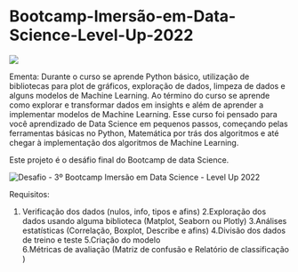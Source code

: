 # Bootcamp-Imersão-em-Data-Science-Level-Up-2022
![](https://github.com/leandrojgama/Bootcamp-Imersao-em-Data-Science-Level-Up-2022/blob/main/Bootcamp%20data%20Science%202022%20logo.png?raw=true)


Ementa:
Durante o curso se aprende Python básico, utilização de bibliotecas para plot de gráficos, exploração de dados, limpeza de dados e alguns modelos de Machine Learning. Ao término do curso se aprende como explorar e transformar dados em insights e além de aprender a implementar modelos de Machine Learning.
Esse curso foi pensado para você aprendizado de Data Science em pequenos passos, começando pelas ferramentas básicas no Python, Matemática por trás dos algoritmos e até chegar à implementação dos algoritmos de Machine Learning.

Este projeto é o desáfio final do Bootcamp de data Science.

![Desafio - 3º Bootcamp Imersão em Data Science - Level Up 2022](https://github.com/leandrojgama/Bootcamp-Imersao-em-Data-Science-Level-Up-2022/blob/main/Desafio%20Bootcamp%20Data%20Science%202022.png)


Requisitos:
1. Verificação dos dados (nulos, info, tipos e afins)
2.Exploração dos dados usando alguma biblioteca (Matplot, Seaborn ou Plotly) 
3.Análises estatísticas (Correlação, Boxplot, Describe e afins)
4.Divisão dos dados de treino e teste 
5.Criação do modelo  
6.Métricas de avaliação (Matriz de confusão e Relatório de classificação )
